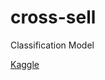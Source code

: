 # cross-sell
Classification Model

[Kaggle](https://www.kaggle.com/datasets/anmolkumar/health-insurance-cross-sell-prediction)

